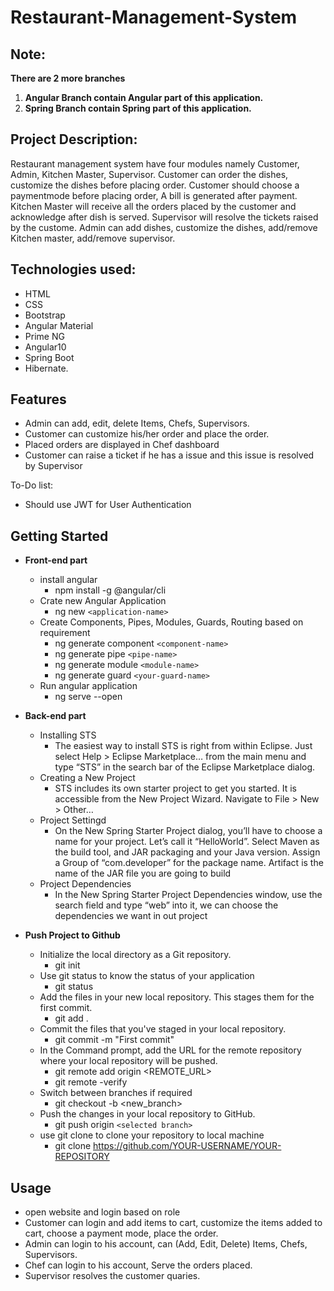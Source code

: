 # Restaurant-Management-System

## Note:
**There are 2 more branches** 
1. **Angular Branch contain Angular part of this application.**
2. **Spring Branch contain Spring part of this application.**

## Project Description: 

Restaurant management system have four modules namely Customer, Admin, Kitchen Master, Supervisor.
             Customer can order the dishes, customize the dishes before placing order. Customer should choose a paymentmode before placing order, A bill is generated after          payment. 
             Kitchen Master will receive all the orders placed by the customer and acknowledge after dish is served.
             Supervisor will resolve the tickets raised by the custome.
             Admin can add dishes, customize the dishes, add/remove Kitchen master, add/remove supervisor. 
    
    
## Technologies used: 

- HTML
- CSS 
- Bootstrap
- Angular Material
- Prime NG
- Angular10
- Spring Boot
- Hibernate.

## Features
- Admin can add, edit, delete Items, Chefs, Supervisors.
- Customer can customize his/her order and place the order.
- Placed orders are displayed in Chef dashboard
- Customer can raise a ticket if he has a issue and this issue is resolved by Supervisor

To-Do list:
- Should use JWT for User Authentication

## Getting Started
- **Front-end part**
  - install angular
    - npm install -g @angular/cli
  - Crate new Angular Application
    - ng new `<application-name>`
  - Create Components, Pipes, Modules, Guards, Routing based on requirement
    - ng generate component `<component-name>`
    - ng generate pipe `<pipe-name>`
    - ng generate module `<module-name>`
    - ng generate guard `<your-guard-name>`
  - Run angular application
    - ng serve --open

- **Back-end part**
  - Installing STS
      - The easiest way to install STS is right from within Eclipse. Just select Help > Eclipse Marketplace… from the main menu and type “STS” in the search bar of the Eclipse Marketplace dialog.
  - Creating a New Project
      - STS includes its own starter project to get you started. It is accessible from the New Project Wizard. Navigate to File > New > Other… 
  - Project Settingd
      - On the New Spring Starter Project dialog, you’ll have to choose a name for your project. Let’s call it “HelloWorld”. Select Maven as the build tool, and JAR packaging and your Java version. Assign a Group of “com.developer” for the package name. Artifact is the name of the JAR file you are going to build
  - Project Dependencies
      - In the New Spring Starter Project Dependencies window, use the search field and type “web” into it, we can choose the dependencies we want in out project

- **Push Project to Github**
  - Initialize the local directory as a Git repository.
    - git init
  - Use git status to know the status of your application
    - git status
  - Add the files in your new local repository. This stages them for the first commit.
    - git add .
  - Commit the files that you've staged in your local repository.
    - git commit -m "First commit"
  - In the Command prompt, add the URL for the remote repository where your local repository will be pushed.
    - git remote add origin  <REMOTE_URL>
    - git remote -verify
  - Switch between branches if required
    - git checkout -b <new_branch>
  - Push the changes in your local repository to GitHub.
    - git push origin `<selected branch>`
  - use git clone to clone your repository to local machine
    - git clone https://github.com/YOUR-USERNAME/YOUR-REPOSITORY

## Usage
  - open website and login based on role
  - Customer can login and add items to cart, customize the items added to cart, choose a payment mode, place the order.
  - Admin can login to his account, can (Add, Edit, Delete) Items, Chefs, Supervisors.
  - Chef can login to his account, Serve the orders placed.
  - Supervisor resolves the customer quaries. 




